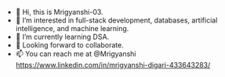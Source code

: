 - 👋 Hi, this is Mrigyanshi-03.
- 👀 I’m interested in full-stack development, databases, artificial intelligence, and machine learning.
- 🌱 I’m currently learning DSA.
- 💞️ Looking forward to collaborate.
- 📫 You can reach me at @Mrigyanshi https://www.linkedin.com/in/mrigyanshi-digari-433643283/

<!---
Mrigyanshi-03/Mrigyanshi-03 is a ✨ special ✨ repository because its `README.md` (this file) appears on your GitHub profile.
You can click the Preview link to take a look at your changes.
--->
